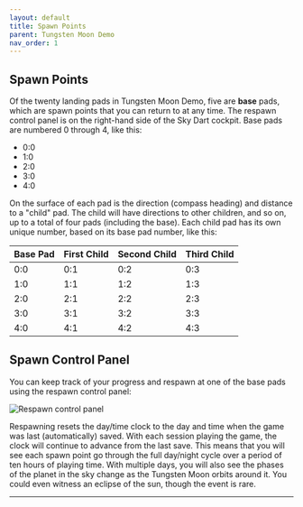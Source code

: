 ```yaml
---
layout: default
title: Spawn Points
parent: Tungsten Moon Demo
nav_order: 1
---
```


## Spawn Points

Of the twenty landing pads in Tungsten Moon Demo, five are **base** pads, which are spawn points that you can return to at any time. The respawn control panel is on the right-hand side of the Sky Dart cockpit. Base pads are numbered 0 through 4, like this: 

* 0:0
* 1:0
* 2:0
* 3:0
* 4:0

On the surface of each pad is the direction (compass heading) and distance to a "child" pad. The child will have directions to other children, and so on, up to a total of four pads (including the base). Each child pad has its own unique number, based on its base pad number, like this:

| Base Pad | First Child | Second Child | Third Child |
|----------|-------------|--------------|-------------|
| 0:0 | 0:1 | 0:2 | 0:3 |
| 1:0 | 1:1 | 1:2 | 1:3 |
| 2:0 | 2:1 | 2:2 | 2:3 |
| 3:0 | 3:1 | 3:2 | 3:3 |
| 4:0 | 4:1 | 4:2 | 4:3 |


## Spawn Control Panel

You can keep track of your progress and respawn at one of the base pads using the respawn control panel:

![Respawn control panel](/images/spawnpanel.png)

Respawning resets the day/time clock to the day and time when the game was last (automatically) saved. With each session playing the game, the clock will continue to advance from the last save. This means that you will see each spawn point go through the full day/night cycle over a period of ten hours of playing time. With multiple days, you will also see the phases of the planet in the sky change as the Tungsten Moon orbits around it. You could even witness an eclipse of the sun, though the event is rare.

---